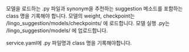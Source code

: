 모델을 로드하는 .py 파일과 synonym을 추천하는 suggestion 메소드를 포함하는 class 명을 기록해야 합니다.
모델의 weight, checkpoint는 /lingo_suggestion/models/checkpoints/ 에 로드합니다.
모델 실행 .py는 /lingo_suggestion/models/ 에 업로드합니다.

service.yaml에 .py 파일명과 class 명을 기록해야합니다.

